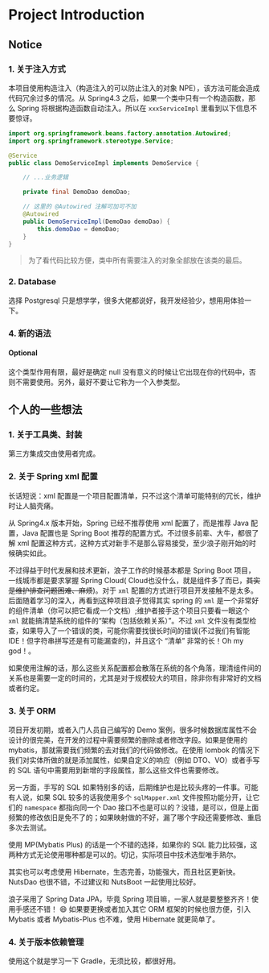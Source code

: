 # Project Introduction

## Notice

### 1. 关于注入方式

本项目使用构造注入（构造注入的可以防止注入的对象 NPE），该方法可能会造成代码冗余过多的情况。从 Spring4.3
之后，如果一个类中只有一个构造函数，那么 Spring 将根据构造函数自动注入。所以在 `xxxServiceImpl` 里看到以下信息不要惊讶。

```java
import org.springframework.beans.factory.annotation.Autowired;
import org.springframework.stereotype.Service;

@Service
public class DemoServiceImpl implements DemoService {

    // ...业务逻辑

    private final DemoDao demoDao;

    // 这里的 @Autowired 注解可加可不加
    @Autowired
    public DemoServiceImpl(DemoDao demoDao) {
        this.demoDao = demoDao;
    }
}
```

> 为了看代码比较方便，类中所有需要注入的对象全部放在该类的最后。

### 2. Database

选择 Postgresql 只是想学学，很多大佬都说好，我开发经验少，想用用体验一下。

### 4. 新的语法

#### Optional

这个类型作用有限，最好是确定 null 没有意义的时候让它出现在你的代码中，否则不需要使用。另外，最好不要让它称为一个入参类型。

## 个人的一些想法

### 1. 关于工具类、封装

第三方集成交由使用者完成。

### 2. 关于 Spring xml 配置

长话短说：xml 配置是一个项目配置清单，只不过这个清单可能特别的冗长，维护时让人脑壳痛。

从 Spring4.x 版本开始，Spring 已经不推荐使用 xml 配置了，而是推荐 Java 配置，Java 配置也是 Spring Boot
推荐的配置方式。不过很多前辈、大牛，都很了解 xml 配置这种方式，这种方式对新手不是那么容易接受，至少浪子刚开始的时候确实如此。

不过得益于时代发展和技术更新，浪子工作的时候基本都是 Spring Boot 项目，一线城市都是要求掌握 Spring Cloud(
Cloud也没什么，就是组件多了而已，~~其实是维护排查问题困难、麻烦~~)。对于 `xml` 配置的方式进行项目开发接触不是太多。后面随着学习的深入，再看到这种项目浪子觉得其实
spring 的 `xml` 是一个非常好的组件清单（你可以把它看成一个文档）;维护者接手这个项目只要看一眼这个 `xml`
就能搞清楚系统的组件的“架构（包括依赖关系）”。不过 `xml`
文件没有类型检查，如果导入了一个错误的类，可能你需要找很长时间的错误(不过我们有智能 IDE！但字符串拼写还是有可能漏查的)，并且这个
“清单” 非常的长！Oh my god！。

如果使用注解的话，那么这些关系配置都会散落在系统的各个角落，理清组件间的关系也是需要一定的时间的，尤其是对于规模较大的项目，除非你有非常好的文档或者约定。

### 3. 关于 ORM

项目开发初期，或者入门人员自己编写的 Demo 案例，很多时候数据库属性不会设计的很完美，在开发的过程中需要频繁的删除或者修改字段。如果是使用的
mybatis，那就需要我们频繁的去对我们的代码做修改。在使用 lombok 的情况下我们对实体所做的就是添加属性，如果自定义的响应（例如
DTO、VO）或者手写的 SQL 语句中需要用到新增的字段属性，那么这些文件也需要修改。

另一方面，手写的 SQL 如果特别多的话，后期维护也是比较头疼的一件事。可能有人说，如果 SQL 较多的话我使用多个 `sqlMapper.xml`
文件按照功能分开，让它们的 `namespace` 都指向同一个 Dao 接口不也是可以的？没错，是可以，但是上面频繁的修改依旧是免不了的；如果映射做的不好，漏了哪个字段还需要修改、重启多次去测试。

使用 MP(Mybatis Plus) 的话是一个不错的选择，如果你的 SQL 能力比较强，这两种方式无论使用哪种都是可以的。切记，实际项目中技术选型唯手熟尔。

其实也可以考虑使用 Hibernate，生态完善，功能强大，而且社区更新快。NutsDao 也很不错，不过建议和 NutsBoot 一起使用比较好。

浪子采用了 Spring Data JPA，毕竟 Spring 项目嘛，一家人就是要整整齐齐！使用手感还不错！ :smile: 如果要更换或者加入其它 ORM
框架的时候也很方便，引入 Mybatis 或者 Mybatis-Plus 也不难，使用 Hibernate 就更简单了。

### 4. 关于版本依赖管理

使用这个就是学习一下 Gradle，无须比较，都很好用。
